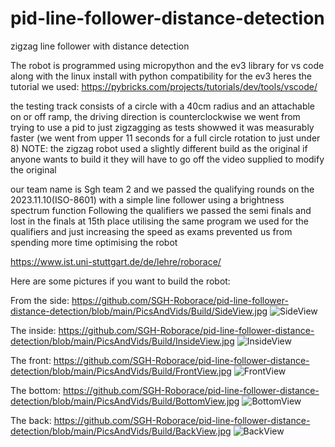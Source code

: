 # pid-line-follower-distance-detection
zigzag line follower with distance detection

The robot is programmed using micropython and the ev3 library for vs code 
along with the linux install with python compatibility for the ev3
heres the tutorial we used:
https://pybricks.com/projects/tutorials/dev/tools/vscode/



the testing track consists of a circle with a 40cm radius and an attachable on or off ramp,
the driving direction is counterclockwise
we went from trying to use a pid to just zigzagging as tests showwed it was measurably faster
(we went from upper 11 seconds for a full circle rotation to just under 8)
NOTE: the zigzag robot used a slightly different build as the original if anyone wants to build it they will have to go off the video supplied to modify the original


our team name is Sgh team 2 and we passed the qualifying rounds on the 2023.11.10(ISO-8601)
with a simple line follower using a brightness spectrum function
Following the qualifiers we passed the semi finals
and lost in the finals at 15th place utilising the same program we used for the qualifiers and just increasing the speed
as exams prevented us from spending more time optimising the robot

https://www.ist.uni-stuttgart.de/de/lehre/roborace/

Here are some pictures if you want to build the robot:

From the side:
https://github.com/SGH-Roborace/pid-line-follower-distance-detection/blob/main/PicsAndVids/Build/SideView.jpg
![SideView](https://github.com/SGH-Roborace/pid-line-follower-distance-detection/assets/83182133/10ada764-2e34-42de-b770-7815e6d8a899)

The inside:
https://github.com/SGH-Roborace/pid-line-follower-distance-detection/blob/main/PicsAndVids/Build/InsideView.jpg
![InsideView](https://github.com/SGH-Roborace/pid-line-follower-distance-detection/assets/83182133/7a80b36b-24f3-470f-883e-f7efe54320d7)

The front:
https://github.com/SGH-Roborace/pid-line-follower-distance-detection/blob/main/PicsAndVids/Build/FrontView.jpg
![FrontView](https://github.com/SGH-Roborace/pid-line-follower-distance-detection/assets/83182133/4964ac8f-8956-44d7-80d4-01848e2ae2cb)

The bottom:
https://github.com/SGH-Roborace/pid-line-follower-distance-detection/blob/main/PicsAndVids/Build/BottomView.jpg
![BottomView](https://github.com/SGH-Roborace/pid-line-follower-distance-detection/assets/83182133/63fce3eb-b1e4-4914-93d4-89186abb53bb)

The back:
https://github.com/SGH-Roborace/pid-line-follower-distance-detection/blob/main/PicsAndVids/Build/BackView.jpg
![BackView](https://github.com/SGH-Roborace/pid-line-follower-distance-detection/assets/83182133/6062b27b-f59a-4a5d-9a54-3938cc152980)
